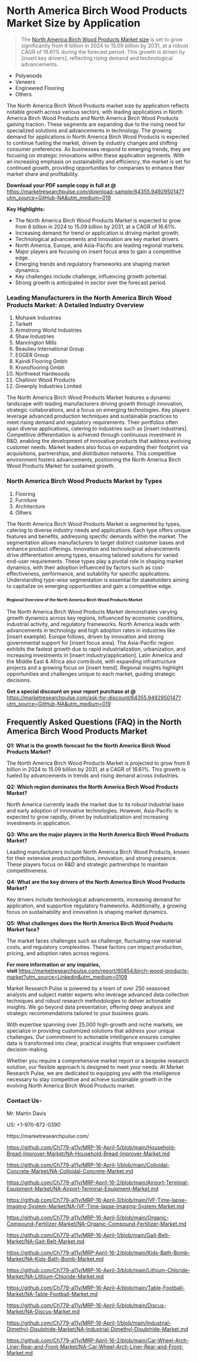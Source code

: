 <h1>North America Birch Wood Products Market&nbsp;Size by Application</h1><blockquote><p>The <a href="https://marketresearchpulse.com/download-sample/64355.9492950147?utm_source=GitHub-NA&amp;utm_medium=019">North America Birch Wood Products Market size</a> is set to grow significantly from 6 billion in 2024 to 15.09 billion by 2031, at a robust CAGR of 16.61% during the forecast period. This growth is driven by [insert key drivers], reflecting rising demand and technological advancements.</p></blockquote><ul><li>Polywoods<li> Veneers<li> Engineered Flooring<li> Others</li></ul><p>The North America Birch Wood Products market size by application reflects notable growth across various sectors, with leading applications in North America Birch Wood Products and North America Birch Wood Products gaining traction. These segments are expanding due to the rising need for specialized solutions and advancements in technology. The growing demand for applications in North America Birch Wood Products is expected to continue fueling the market, driven by industry changes and shifting consumer preferences. As businesses respond to emerging trends, they are focusing on strategic innovations within these application segments. With an increasing emphasis on sustainability and efficiency, the market is set for continued growth, providing opportunities for companies to enhance their market share and profitability.</p><p><strong>Download your PDF sample copy in full at @ </strong><a href="https://marketresearchpulse.com/download-sample/64355.9492950147?utm_source=GitHub-NA&amp;utm_medium=019">https://marketresearchpulse.com/download-sample/64355.9492950147?utm_source=GitHub-NA&amp;utm_medium=019</a></p><p><strong>Key Highlights: </strong></p><ul><li>The North America Birch Wood Products Market is expected to grow from 6 billion in 2024 to 15.09 billion by 2031, at a CAGR of 16.61%.</li><li>Increasing demand for trend or application is driving market growth.</li><li>Technological advancements and innovation are key market drivers.</li><li>North America, Europe, and Asia-Pacific are leading regional markets.</li><li>Major players are focusing on insert focus area to gain a competitive edge.</li><li>Emerging trends and regulatory frameworks are shaping market dynamics.</li><li>Key challenges include challenge, influencing growth potential.</li><li>Strong growth is anticipated in sector over the forecast period.</li></ul><h3>Leading Manufacturers in the North America Birch Wood Products Market: A Detailed Industry Overview</h3><ol><li>Mohawk Industries</li><li>Tarkett</li><li>Armstrong World Industries</li><li>Shaw Industries</li><li>Mannington Mills</li><li>Beaulieu International Group</li><li>EGGER Group</li><li>Kaindl Flooring Gmbh</li><li>Kronoflooring Gmbh</li><li>Northwest Hardwoods</li><li>Challinor Wood Products</li><li>Greenply Industries Limited</li></ol><div class="flex max-w-full flex-col flex-grow"><div class="min-h-8 text-message flex w-full flex-col items-end gap-2 whitespace-normal break-words [.text-message+&amp;]:mt-5" dir="auto" data-message-author-role="assistant" data-message-id="fd8432e4-4910-450d-b182-61b7bfb0a01f" data-message-model-slug="gpt-4o"><div class="flex w-full flex-col gap-1 empty:hidden first:pt-[3px]"><div class="markdown prose w-full break-words dark:prose-invert light"><p>The North America Birch Wood Products Market features a dynamic landscape with leading manufacturers driving growth through innovation, strategic collaborations, and a focus on emerging technologies. Key players leverage advanced production techniques and sustainable practices to meet rising demand and regulatory requirements. Their portfolios often span diverse applications, catering to industries such as [insert industries]. Competitive differentiation is achieved through continuous investment in R&amp;D, enabling the development of innovative products that address evolving customer needs. Market leaders also focus on expanding their footprint via acquisitions, partnerships, and distribution networks. This competitive environment fosters advancements, positioning the North America Birch Wood Products Market for sustained growth.</p></div></div></div></div><h3>North America Birch Wood Products Market by Types</h3><ol><li>Flooring<li> Furniture<li> Architecture<li> Others</li></ol><div class="flex max-w-full flex-col flex-grow"><div class="min-h-8 text-message flex w-full flex-col items-end gap-2 whitespace-normal break-words [.text-message+&amp;]:mt-5" dir="auto" data-message-author-role="assistant" data-message-id="084470be-0bb7-4664-bddf-5156b4f41249" data-message-model-slug="gpt-4o-mini"><div class="flex w-full flex-col gap-1 empty:hidden first:pt-[3px]"><div class="markdown prose w-full break-words dark:prose-invert light"><p>The North America Birch Wood Products Market is segmented by types, catering to diverse industry needs and applications. Each type offers unique features and benefits, addressing specific demands within the market. The segmentation allows manufacturers to target distinct customer bases and enhance product offerings. Innovation and technological advancements drive differentiation among types, ensuring tailored solutions for varied end-user requirements. These types play a pivotal role in shaping market dynamics, with their adoption influenced by factors such as cost-effectiveness, performance, and suitability for specific applications. Understanding type-wise segmentation is essential for stakeholders aiming to capitalize on emerging opportunities and gain a competitive edge.</p></div></div></div></div><h3><span style="font-size: 11px;">Regional Overview of the North America Birch Wood Products Market</span></h3><div class="flex max-w-full flex-col flex-grow"><div class="min-h-8 text-message flex w-full flex-col items-end gap-2 whitespace-normal break-words [.text-message+&amp;]:mt-5" dir="auto" data-message-author-role="assistant" data-message-id="e9038762-ce64-4e30-91c9-9bd413514231" data-message-model-slug="gpt-4o-mini"><div class="flex w-full flex-col gap-1 empty:hidden first:pt-[3px]"><div class="markdown prose w-full break-words dark:prose-invert light"><p>The North America Birch Wood Products Market demonstrates varying growth dynamics across key regions, influenced by economic conditions, industrial activity, and regulatory frameworks. North America leads with advancements in technology and high adoption rates in industries like [insert example]. Europe follows, driven by innovation and strong governmental support for [insert focus area]. The Asia-Pacific region exhibits the fastest growth due to rapid industrialization, urbanization, and increasing investments in [insert industry/application]. Latin America and the Middle East &amp; Africa also contribute, with expanding infrastructure projects and a growing focus on [insert trend]. Regional insights highlight opportunities and challenges unique to each market, guiding strategic decisions.</p></div></div></div></div><p><strong>Get a special discount on your report purchase at @ </strong><a href="https://marketresearchpulse.com/ask-for-discount/64355.9492950147?utm_source=GitHub-NA&amp;utm_medium=019">https://marketresearchpulse.com/ask-for-discount/64355.9492950147?utm_source=GitHub-NA&amp;utm_medium=019</a></p><h2>Frequently Asked Questions (FAQ) in the North America Birch Wood Products Market</h2><p><strong>Q1: What is the growth forecast for the North America Birch Wood Products Market?</strong></p><p>The North America Birch Wood Products Market is projected to grow from 6 billion in 2024 to 15.09 billion by 2031, at a CAGR of 16.61%. This growth is fueled by advancements in trends and rising demand across industries.</p><p><strong>Q2: Which region dominates the North America Birch Wood Products Market?</strong></p><p>North America currently leads the market due to its robust industrial base and early adoption of innovative technologies. However, Asia-Pacific is expected to grow rapidly, driven by industrialization and increasing investments in application.</p><p><strong>Q3: Who are the major players in the North America Birch Wood Products Market?</strong></p><p>Leading manufacturers include North America Birch Wood Products, known for their extensive product portfolios, innovation, and strong presence. These players focus on R&amp;D and strategic partnerships to maintain competitiveness.</p><p><strong>Q4: What are the key drivers of the North America Birch Wood Products Market?</strong></p><p>Key drivers include technological advancements, increasing demand for application, and supportive regulatory frameworks. Additionally, a growing focus on sustainability and innovation is shaping market dynamics.</p><p><strong>Q5: What challenges does the North America Birch Wood Products Market face?</strong></p><p>The market faces challenges such as challenge, fluctuating raw material costs, and regulatory complexities. These factors can impact production, pricing, and adoption rates across regions.</p><p><strong>For more information or any inquiries, visit&nbsp;</strong><a href="https://marketresearchpulse.com/report/60854/birch-wood-products-market?utm_source=Linkedin&utm_medium=0109">https://marketresearchpulse.com/report/60854/birch-wood-products-market?utm_source=Linkedin&utm_medium=0109</a></p><p>Market Research Pulse is powered by a team of over 250 seasoned analysts and subject matter experts who leverage advanced data collection techniques and robust research methodologies to deliver actionable insights. We go beyond data presentation, offering deep analysis and strategic recommendations tailored to your business goals.</p><p>With expertise spanning over 25,000 high-growth and niche markets, we specialize in providing customized solutions that address your unique challenges. Our commitment to actionable intelligence ensures complex data is transformed into clear, practical insights that empower confident decision-making.</p><p>Whether you require a comprehensive market report or a bespoke research solution, our flexible approach is designed to meet your needs. At Market Research Pulse, we are dedicated to equipping you with the intelligence necessary to stay competitive and achieve sustainable growth in the evolving North America Birch Wood Products market.</p><h3><strong>Contact Us-</strong></h3><p>Mr. Martin Davis</p><p>US: +1-970-672-0390</p><p>https://marketresearchpulse.com/</p><p><a href="https://github.com/Ch779-a11y/MRP-16-April-5/blob/main/Household-Bread-Improver-Market/NA-Household-Bread-Improver-Market.md">https://github.com/Ch779-a11y/MRP-16-April-5/blob/main/Household-Bread-Improver-Market/NA-Household-Bread-Improver-Market.md</a></p><p><a href="https://github.com/Ch779-a11y/MRP-16-April-1/blob/main/Colloidal-Concrete-Market/NA-Colloidal-Concrete-Market.md">https://github.com/Ch779-a11y/MRP-16-April-1/blob/main/Colloidal-Concrete-Market/NA-Colloidal-Concrete-Market.md</a></p><p><a href="https://github.com/Ch779-a11y/MRP-April-16-2/blob/main/Airport-Terminal-Equipment-Market/NA-Airport-Terminal-Equipment-Market.md">https://github.com/Ch779-a11y/MRP-April-16-2/blob/main/Airport-Terminal-Equipment-Market/NA-Airport-Terminal-Equipment-Market.md</a></p><p><a href="https://github.com/Ch779-a11y/MRP-16-April-3/blob/main/IVF-Time-lapse-Imaging-System-Market/NA-IVF-Time-lapse-Imaging-System-Market.md">https://github.com/Ch779-a11y/MRP-16-April-3/blob/main/IVF-Time-lapse-Imaging-System-Market/NA-IVF-Time-lapse-Imaging-System-Market.md</a></p><p><a href="https://github.com/Ch779-a11y/MRP-16-April-5/blob/main/Organic-Compound-Fertilizer-Market/NA-Organic-Compound-Fertilizer-Market.md">https://github.com/Ch779-a11y/MRP-16-April-5/blob/main/Organic-Compound-Fertilizer-Market/NA-Organic-Compound-Fertilizer-Market.md</a></p><p><a href="https://github.com/Ch779-a11y/MRP-16-April-1/blob/main/Gait-Belt-Market/NA-Gait-Belt-Market.md">https://github.com/Ch779-a11y/MRP-16-April-1/blob/main/Gait-Belt-Market/NA-Gait-Belt-Market.md</a></p><p><a href="https://github.com/Ch779-a11y/MRP-April-16-2/blob/main/Kids-Bath-Bomb-Market/NA-Kids-Bath-Bomb-Market.md">https://github.com/Ch779-a11y/MRP-April-16-2/blob/main/Kids-Bath-Bomb-Market/NA-Kids-Bath-Bomb-Market.md</a></p><p><a href="https://github.com/Ch779-a11y/MRP-16-April-3/blob/main/Lithium-Chloride-Market/NA-Lithium-Chloride-Market.md">https://github.com/Ch779-a11y/MRP-16-April-3/blob/main/Lithium-Chloride-Market/NA-Lithium-Chloride-Market.md</a></p><p><a href="https://github.com/Ch779-a11y/MRP-16-April-4/blob/main/Table-Football-Market/NA-Table-Football-Market.md">https://github.com/Ch779-a11y/MRP-16-April-4/blob/main/Table-Football-Market/NA-Table-Football-Market.md</a></p><p><a href="https://github.com/Ch779-a11y/MRP-16-April-5/blob/main/Discus-Market/NA-Discus-Market.md">https://github.com/Ch779-a11y/MRP-16-April-5/blob/main/Discus-Market/NA-Discus-Market.md</a></p><p><a href="https://github.com/Ch779-a11y/MRP-16-April-1/blob/main/Industrial-Dimethyl-Disulphide-Market/NA-Industrial-Dimethyl-Disulphide-Market.md">https://github.com/Ch779-a11y/MRP-16-April-1/blob/main/Industrial-Dimethyl-Disulphide-Market/NA-Industrial-Dimethyl-Disulphide-Market.md</a></p><p><a href="https://github.com/Ch779-a11y/MRP-April-16-2/blob/main/Car-Wheel-Arch-Liner-Rear-and-Front-Market/NA-Car-Wheel-Arch-Liner-Rear-and-Front-Market.md">https://github.com/Ch779-a11y/MRP-April-16-2/blob/main/Car-Wheel-Arch-Liner-Rear-and-Front-Market/NA-Car-Wheel-Arch-Liner-Rear-and-Front-Market.md</a></p>
